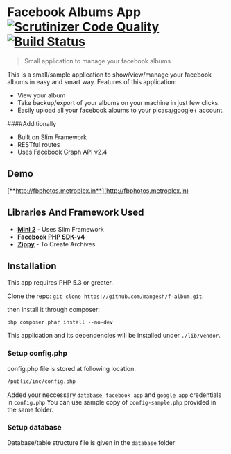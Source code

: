 Facebook Albums App [![Scrutinizer Code Quality](https://scrutinizer-ci.com/g/mangesh/f-album/badges/quality-score.png?b=master)](https://scrutinizer-ci.com/g/mangesh/f-album/?branch=master) [![Build Status](https://scrutinizer-ci.com/g/mangesh/f-album/badges/build.png?b=master)](https://scrutinizer-ci.com/g/mangesh/f-album/build-status/master)
================================================================================
> Small application to manage your facebook albums

This is a small/sample application to show/view/manage your facebook albums
in easy and smart way.
Features of this application:
* View your album
* Take backup/export of your albums on your machine in just few clicks.
* Easily upload all your facebook albums to your picasa/google+ account.

####Additionally
* Built on Slim Framework
* RESTful routes
* Uses Facebook Graph API v2.4

## Demo

[**http://fbphotos.metroplex.in**](http://fbphotos.metroplex.in)

## Libraries And Framework Used
* [**Mini 2**](https://github.com/panique/mini2) - Uses Slim Framework
* [**Facebook PHP SDK-v4**](https://github.com/facebook/facebook-php-sdk-v4)
* [**Zippy**](https://github.com/alchemy-fr/Zippy) - To Create Archives 


## Installation

This app requires PHP 5.3 or greater.

Clone the repo: `git clone https://github.com/mangesh/f-album.git`.

then install it through composer:

```shell
php composer.phar install --no-dev
```
This application and its dependencies will be installed under `./lib/vendor`.

### Setup config.php ###

config.php file is stored at following location.

```bash
/public/inc/config.php
```
Added your neccessary `database`, `facebook app` and `google app` credentials in `config.php`
You can use sample copy of `config-sample.php` provided in the same folder.

### Setup database ###

Database/table structure file is given in the `database` folder

